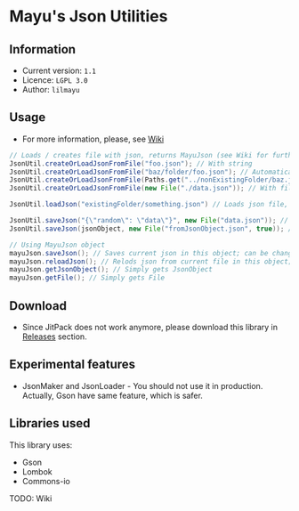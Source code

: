 # Mayu's Json Utilities
## Information
 - Current version: `1.1`
 - Licence: `LGPL 3.0`
 - Author: `lilmayu`
## Usage
 - For more information, please, see [Wiki](https://github.com/lilmayu/MayusJsonUtilities/wiki)
```java
// Loads / creates file with json, returns MayuJson (see Wiki for further information)
JsonUtil.createOrLoadJsonFromFile("foo.json"); // With string
JsonUtil.createOrLoadJsonFromFile("baz/folder/foo.json"); // Automatically creates all missing folders
JsonUtil.createOrLoadJsonFromFile(Paths.get("../nonExistingFolder/baz.json")); // With path
JsonUtil.createOrLoadJsonFromFile(new File("./data.json")); // With file

JsonUtil.loadJson("existingFolder/something.json") // Loads json file, if exists, returns MayuJson

JsonUtil.saveJson("{\"random\": \"data\"}", new File("data.json")); // Saves json from string to file
JsonUtil.saveJson(jsonObject, new File("fromJsonObject.json", true)); // Saves json from JsonObject to file, with pretty-printing
```
```java
// Using MayuJson object
mayuJson.saveJson(); // Saves current json in this object; can be changed with #setJsonObject(String) or #setJsonObject(JsonObject)
mayuJson.reloadJson(); // Relods json from current file in this object; can be changed with #setFile(File)
mayuJson.getJsonObject(); // Simply gets JsonObject
mayuJson.getFile(); // Simply gets File
```
## Download
- Since JitPack does not work anymore, please download this library in [Releases](https://github.com/lilmayu/MayusJsonUtilities/releases) section.

## Experimental features
- JsonMaker and JsonLoader - You should not use it in production. Actually, Gson have same feature, which is safer.

## Libraries used
This library uses:
 - Gson
 - Lombok
 - Commons-io

TODO: Wiki
